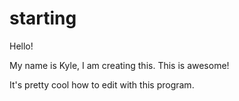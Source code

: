# starting

Hello!

My name is Kyle, I am creating this.
This is awesome!

It's pretty cool how to edit with this program.
